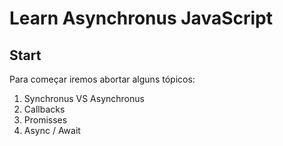 # Learn Asynchronus JavaScript

## Start
Para começar iremos abortar alguns tópicos:

1. Synchronus VS Asynchronus
2. Callbacks
3. Promisses
4. Async / Await